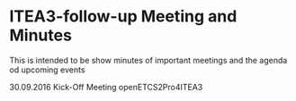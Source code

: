 # ITEA3-follow-up Meeting and Minutes
This is intended to be show minutes of important meetings and the agenda od upcoming events

30.09.2016 Kick-Off Meeting openETCS2Pro4ITEA3